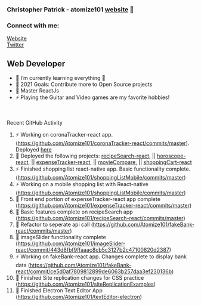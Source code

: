 ### Christopher Patrick - atomize101 [website] 👋

### Connect with me:

[Website](http://www.nuclearcoding.com)
<br />
[Twitter](https://twitter.com/atomize101)

## Web Developer

-   🌱 I’m currently learning everything 🤣
-   🥅 2021 Goals: Contribute more to Open Source projects
-   💪 Master ReactJs
-   ⚡ Playing the Guitar and Video games are my favorite hobbies!

<br />

Recent GitHub Activity

<!--START_SECTION:activity-->

1. ⚡ Working on coronaTracker-react app. (https://github.com/Atomize101/coronaTracker-react/commits/master). Deployed [here](https://infallible-wright-c4d11e.netlify.app)
2. 💪 Deployed the following projects: [recipeSearch-react](https://quizzical-lumiere-f9335b.netlify.app/), || [horoscope-react](https://zealous-kepler-2b766c.netlify.app/), || [expenseTracker-react](https://cranky-bose-3716f4.netlify.app/), || [movieCompare](https://boring-borg-e31d2d.netlify.app), || [shoppingCart-react](https://objective-goldwasser-f6b1fc.netlify.app/)
3. ⚡ Finished shopping list react-native app. Basic functionality complete. (https://github.com/Atomize101/shoppingListMobile/commits/master)
4. ⚡ Working on a mobile shopping list with React-native (https://github.com/Atomize101/shoppingListMobile/commits/master)
5. 🌱 Front end portion of expenseTracker-react app complete (https://github.com/Atomize101/expenseTracker-react/commits/master)
6. 💪 Basic features complete on recipeSearch app (https://github.com/Atomize101/recipeSearch-react/commits/master)
7. 💪 Refactor to seperate api call (https://github.com/Atomize101/fakeBank-react/commits/master)
8. 💪 imageSlider functionality complete (https://github.com/Atomize101/imageSlider-react/commit/443d8fbf9ffaaac8cb5c3127b2c47100820d2387)
9. ⚡ Working on fakeBank-react app. Changes complete to display bank data (https://github.com/Atomize101/fakeBank-react/commit/ce5d0af7809812899de6063b257daa3ef230136b)
10. 💪 Finished Site replication changes for CSS practice (https://github.com/Atomize101/siteReplicationExamples)
11. 💪 Finished Electron Text Editor App (https://github.com/Atomize101/textEditor-electron)

[website]: http://www.nuclearcoding.com
[twitter]: https://twitter.com/atomize101
[linkedin]: https://www.linkedin.com/in/chris-patrick-29854138/
